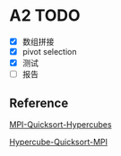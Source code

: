 # A2 TODO

- [x] 数组拼接
- [x] pivot selection
- [x] 测试
- [ ] 报告

## Reference

[MPI-Quicksort-Hypercubes](https://github.com/Minokis/MPI-Quicksort-Hypercubes)

[Hypercube-Quicksort-MPI](https://github.com/utahwithak/Hypercube-Quicksort-MPI/blob/master/QuickSort/main.c)

